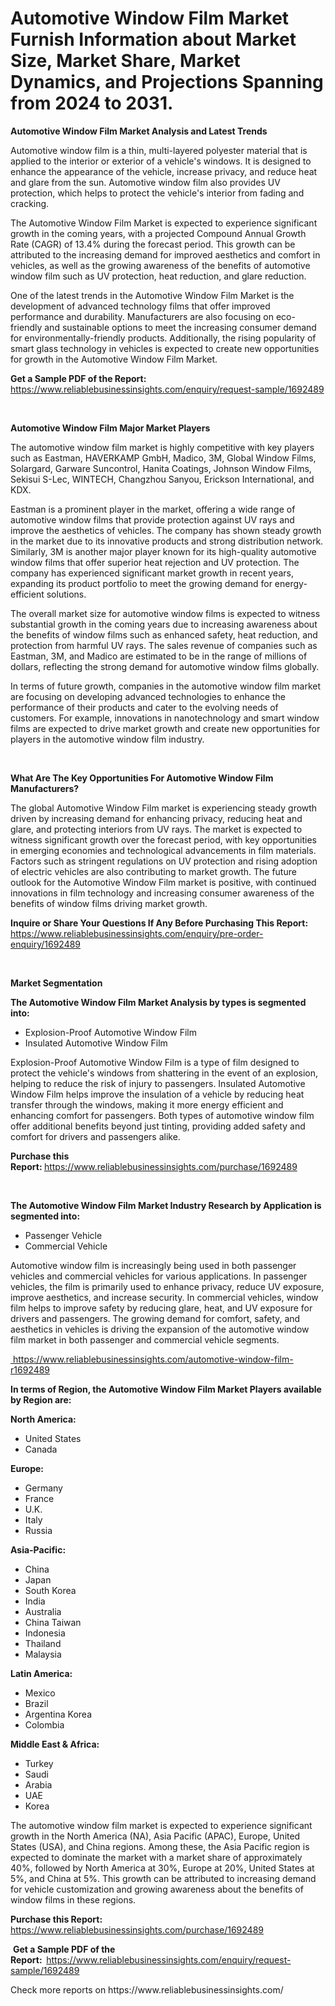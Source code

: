 <p><h1>Automotive Window Film Market Furnish Information about Market Size, Market Share, Market Dynamics, and Projections Spanning from 2024 to 2031.</h1></p><p><strong>Automotive Window Film Market Analysis and Latest Trends</strong></p>
<p><p>Automotive window film is a thin, multi-layered polyester material that is applied to the interior or exterior of a vehicle's windows. It is designed to enhance the appearance of the vehicle, increase privacy, and reduce heat and glare from the sun. Automotive window film also provides UV protection, which helps to protect the vehicle's interior from fading and cracking.</p><p>The Automotive Window Film Market is expected to experience significant growth in the coming years, with a projected Compound Annual Growth Rate (CAGR) of 13.4% during the forecast period. This growth can be attributed to the increasing demand for improved aesthetics and comfort in vehicles, as well as the growing awareness of the benefits of automotive window film such as UV protection, heat reduction, and glare reduction.</p><p>One of the latest trends in the Automotive Window Film Market is the development of advanced technology films that offer improved performance and durability. Manufacturers are also focusing on eco-friendly and sustainable options to meet the increasing consumer demand for environmentally-friendly products. Additionally, the rising popularity of smart glass technology in vehicles is expected to create new opportunities for growth in the Automotive Window Film Market.</p></p>
<p><strong>Get a Sample PDF of the Report:&nbsp;</strong> <a href="https://www.reliablebusinessinsights.com/enquiry/request-sample/1692489">https://www.reliablebusinessinsights.com/enquiry/request-sample/1692489</a></p>
<p>&nbsp;</p>
<p><strong>Automotive Window Film Major Market Players</strong></p>
<p><p>The automotive window film market is highly competitive with key players such as Eastman, HAVERKAMP GmbH, Madico, 3M, Global Window Films, Solargard, Garware Suncontrol, Hanita Coatings, Johnson Window Films, Sekisui S-Lec, WINTECH, Changzhou Sanyou, Erickson International, and KDX. </p><p>Eastman is a prominent player in the market, offering a wide range of automotive window films that provide protection against UV rays and improve the aesthetics of vehicles. The company has shown steady growth in the market due to its innovative products and strong distribution network. Similarly, 3M is another major player known for its high-quality automotive window films that offer superior heat rejection and UV protection. The company has experienced significant market growth in recent years, expanding its product portfolio to meet the growing demand for energy-efficient solutions.</p><p>The overall market size for automotive window films is expected to witness substantial growth in the coming years due to increasing awareness about the benefits of window films such as enhanced safety, heat reduction, and protection from harmful UV rays. The sales revenue of companies such as Eastman, 3M, and Madico are estimated to be in the range of millions of dollars, reflecting the strong demand for automotive window films globally.</p><p>In terms of future growth, companies in the automotive window film market are focusing on developing advanced technologies to enhance the performance of their products and cater to the evolving needs of customers. For example, innovations in nanotechnology and smart window films are expected to drive market growth and create new opportunities for players in the automotive window film industry.</p></p>
<p>&nbsp;</p>
<p><strong>What Are The Key Opportunities For Automotive Window Film Manufacturers?</strong></p>
<p><p>The global Automotive Window Film market is experiencing steady growth driven by increasing demand for enhancing privacy, reducing heat and glare, and protecting interiors from UV rays. The market is expected to witness significant growth over the forecast period, with key opportunities in emerging economies and technological advancements in film materials. Factors such as stringent regulations on UV protection and rising adoption of electric vehicles are also contributing to market growth. The future outlook for the Automotive Window Film market is positive, with continued innovations in film technology and increasing consumer awareness of the benefits of window films driving market growth.</p></p>
<p><strong>Inquire or Share Your Questions If Any Before Purchasing This Report:</strong> <a href="https://www.reliablebusinessinsights.com/enquiry/pre-order-enquiry/1692489">https://www.reliablebusinessinsights.com/enquiry/pre-order-enquiry/1692489</a></p>
<p>&nbsp;</p>
<p><strong>Market Segmentation</strong></p>
<p><strong>The Automotive Window Film Market Analysis by types is segmented into:</strong></p>
<p><ul><li>Explosion-Proof Automotive Window Film</li><li>Insulated Automotive Window Film</li></ul></p>
<p><p>Explosion-Proof Automotive Window Film is a type of film designed to protect the vehicle's windows from shattering in the event of an explosion, helping to reduce the risk of injury to passengers. Insulated Automotive Window Film helps improve the insulation of a vehicle by reducing heat transfer through the windows, making it more energy efficient and enhancing comfort for passengers. Both types of automotive window film offer additional benefits beyond just tinting, providing added safety and comfort for drivers and passengers alike.</p></p>
<p><strong>Purchase this Report:&nbsp;</strong><a href="https://www.reliablebusinessinsights.com/purchase/1692489">https://www.reliablebusinessinsights.com/purchase/1692489</a></p>
<p>&nbsp;</p>
<p><strong>The Automotive Window Film Market Industry Research by Application is segmented into:</strong></p>
<p><ul><li>Passenger Vehicle</li><li>Commercial Vehicle</li></ul></p>
<p><p>Automotive window film is increasingly being used in both passenger vehicles and commercial vehicles for various applications. In passenger vehicles, the film is primarily used to enhance privacy, reduce UV exposure, improve aesthetics, and increase security. In commercial vehicles, window film helps to improve safety by reducing glare, heat, and UV exposure for drivers and passengers. The growing demand for comfort, safety, and aesthetics in vehicles is driving the expansion of the automotive window film market in both passenger and commercial vehicle segments.</p></p>
<p><a href="https://www.reliablebusinessinsights.com/automotive-window-film-r1692489">&nbsp;https://www.reliablebusinessinsights.com/automotive-window-film-r1692489</a></p>
<p><strong>In terms of Region, the Automotive Window Film Market Players available by Region are:</strong></p>
<p>
    <p> <strong> North America: </strong>
        <ul>
            <li>United States</li>
            <li>Canada</li>
        </ul>
        </p> 
    <p> <strong> Europe: </strong>
        <ul>
            <li>Germany</li>
            <li>France</li>
            <li>U.K.</li>
            <li>Italy</li>
            <li>Russia</li>
        </ul>
        </p> 
    <p> <strong> Asia-Pacific: </strong>
        <ul>
            <li>China</li>
            <li>Japan</li>
            <li>South Korea</li>
            <li>India</li>
            <li>Australia</li>
            <li>China Taiwan</li>
            <li>Indonesia</li>
            <li>Thailand</li>
            <li>Malaysia</li>
        </ul>
        </p> 
    <p> <strong> Latin America: </strong>
        <ul>
            <li>Mexico</li>
            <li>Brazil</li>
            <li>Argentina Korea</li>
            <li>Colombia</li>
        </ul>
        </p> 
    <p> <strong> Middle East & Africa: </strong>
        <ul>
            <li>Turkey</li>
            <li>Saudi</li>
            <li>Arabia</li>
            <li>UAE</li>
            <li>Korea</li>
        </ul>
    </p>
    </p>
<p><p>The automotive window film market is expected to experience significant growth in the North America (NA), Asia Pacific (APAC), Europe, United States (USA), and China regions. Among these, the Asia Pacific region is expected to dominate the market with a market share of approximately 40%, followed by North America at 30%, Europe at 20%, United States at 5%, and China at 5%. This growth can be attributed to increasing demand for vehicle customization and growing awareness about the benefits of window films in these regions.</p></p>
<p><strong>Purchase this Report: </strong><a href="https://www.reliablebusinessinsights.com/purchase/1692489">https://www.reliablebusinessinsights.com/purchase/1692489</a></p>
<p>&nbsp;<strong>Get a Sample PDF of the Report:&nbsp;&nbsp;</strong><a href="https://www.reliablebusinessinsights.com/enquiry/request-sample/1692489">https://www.reliablebusinessinsights.com/enquiry/request-sample/1692489</a></p>
<p><strong></strong></p>
<p>Check more reports on https://www.reliablebusinessinsights.com/</p>